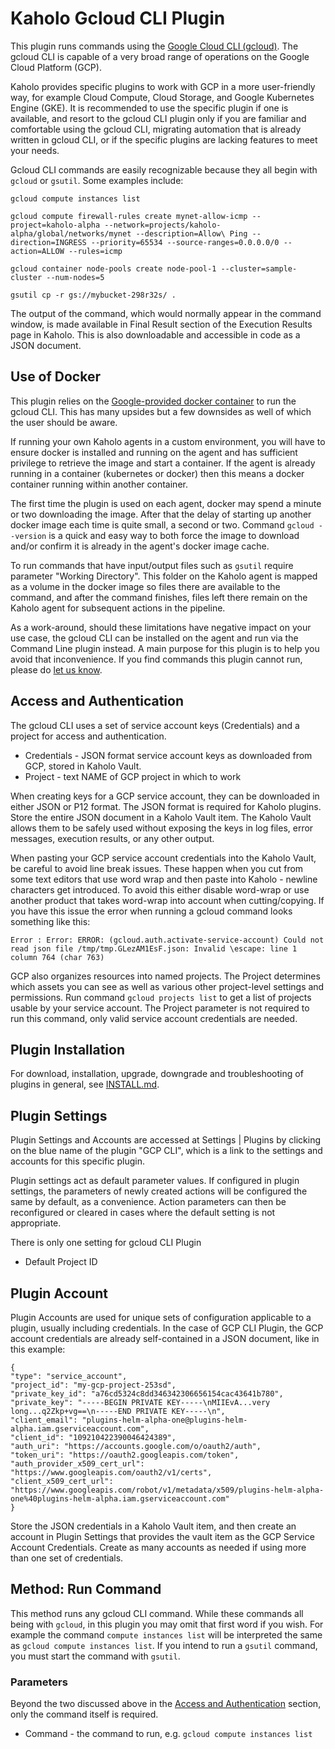 # Kaholo Gcloud CLI Plugin
This plugin runs commands using the [Google Cloud CLI (gcloud)](https://cloud.google.com/sdk/gcloud). The gcloud CLI is capable of a very broad range of operations on the Google Cloud Platform (GCP).

Kaholo provides specific plugins to work with GCP in a more user-friendly way, for example Cloud Compute, Cloud Storage, and Google Kubernetes Engine (GKE). It is recommended to use the specific plugin if one is available, and resort to the gcloud CLI plugin only if you are familiar and comfortable using the gcloud CLI, migrating automation that is already written in gcloud CLI, or if the specific plugins are lacking features to meet your needs.

Gcloud CLI commands are easily recognizable because they all begin with `gcloud` or `gsutil`. Some examples include:

`gcloud compute instances list`

`gcloud compute firewall-rules create mynet-allow-icmp --project=kaholo-alpha --network=projects/kaholo-alpha/global/networks/mynet --description=Allow\ Ping --direction=INGRESS --priority=65534 --source-ranges=0.0.0.0/0 --action=ALLOW --rules=icmp`

`gcloud container node-pools create node-pool-1 --cluster=sample-cluster --num-nodes=5`

`gsutil cp -r gs://mybucket-298r32s/ .`

The output of the command, which would normally appear in the command window, is made available in Final Result section of the Execution Results page in Kaholo. This is also downloadable and accessible in code as a JSON document.

## Use of Docker
This plugin relies on the [Google-provided docker container](https://hub.docker.com/r/google/cloud-sdk/) to run the gcloud CLI. This has many upsides but a few downsides as well of which the user should be aware.

If running your own Kaholo agents in a custom environment, you will have to ensure docker is installed and running on the agent and has sufficient privilege to retrieve the image and start a container. If the agent is already running in a container (kubernetes or docker) then this means a docker container running within another container.

The first time the plugin is used on each agent, docker may spend a minute or two downloading the image. After that the delay of starting up another docker image each time is quite small, a second or two. Command `gcloud --version` is a quick and easy way to both force the image to download and/or confirm it is already in the agent's docker image cache.

To run commands that have input/output files such as `gsutil` require parameter "Working Directory". This folder on the Kaholo agent is mapped as a volume in the docker image so files there are available to the command, and after the command finishes, files left there remain on the Kaholo agent for subsequent actions in the pipeline.

As a work-around, should these limitations have negative impact on your use case, the gcloud CLI can be installed on the agent and run via the Command Line plugin instead. A main purpose for this plugin is to help you avoid that inconvenience. If you find commands this plugin cannot run, please do [let us know](https://kaholo.io/contact/).

## Access and Authentication
The gcloud CLI uses a set of service account keys (Credentials) and a project for access and authentication.

* Credentials - JSON format service account keys as downloaded from GCP, stored in Kaholo Vault.
* Project - text NAME of GCP project in which to work

When creating keys for a GCP service account, they can be downloaded in either JSON or P12 format. The JSON format is required for Kaholo plugins. Store the entire JSON document in a Kaholo Vault item. The Kaholo Vault allows them to be safely used without exposing the keys in log files, error messages, execution results, or any other output.

When pasting your GCP service account credentials into the Kaholo Vault, be careful to avoid line break issues. These happen when you cut from some text editors that use word wrap and then paste into Kaholo - newline characters get introduced. To avoid this either disable word-wrap or use another product that takes word-wrap into account when cutting/copying. If you have this issue the error when running a gcloud command looks something like this:

    Error : Error: ERROR: (gcloud.auth.activate-service-account) Could not read json file /tmp/tmp.GLezAM1EsF.json: Invalid \escape: line 1 column 764 (char 763)

GCP also organizes resources into named projects. The Project determines which assets you can see as well as various other project-level settings and permissions. Run command `gcloud projects list` to get a list of projects usable by your service account. The Project parameter is not required to run this command, only valid service account credentials are needed.

## Plugin Installation
For download, installation, upgrade, downgrade and troubleshooting of plugins in general, see [INSTALL.md](./INSTALL.md).

## Plugin Settings
Plugin Settings and Accounts are accessed at Settings | Plugins by clicking on the blue name of the plugin "GCP CLI", which is a link to the settings and accounts for this specific plugin.

Plugin settings act as default parameter values. If configured in plugin settings, the parameters of newly created actions will be configured the same by default, as a convenience. Action parameters can then be reconfigured or cleared in cases where the default setting is not appropriate.

There is only one setting for gcloud CLI Plugin

* Default Project ID

## Plugin Account
Plugin Accounts are used for unique sets of configuration applicable to a plugin, usually including credentials. In the case of GCP CLI Plugin, the GCP account credentials are already self-contained in a JSON document, like in this example:

    {
    "type": "service_account",
    "project_id": "my-gcp-project-253sd",
    "private_key_id": "a76cd5324c8dd346342306656154cac43641b780",
    "private_key": "-----BEGIN PRIVATE KEY-----\nMIIEvA...very long...q2Zkp+vg==\n-----END PRIVATE KEY-----\n",
    "client_email": "plugins-helm-alpha-one@plugins-helm-alpha.iam.gserviceaccount.com",
    "client_id": "109210422390046424389",
    "auth_uri": "https://accounts.google.com/o/oauth2/auth",
    "token_uri": "https://oauth2.googleapis.com/token",
    "auth_provider_x509_cert_url": "https://www.googleapis.com/oauth2/v1/certs",
    "client_x509_cert_url": "https://www.googleapis.com/robot/v1/metadata/x509/plugins-helm-alpha-one%40plugins-helm-alpha.iam.gserviceaccount.com"
    }

Store the JSON credentials in a Kaholo Vault item, and then create an account in Plugin Settings that provides the vault item as the GCP Service Account Credentials. Create as many accounts as needed if using more than one set of credentials.

## Method: Run Command
This method runs any gcloud CLI command. While these commands all being with `gcloud`, in this plugin you may omit that first word if you wish. For example the command `compute instances list` will be interpreted the same as `gcloud compute instances list`. If you intend to run a `gsutil` command, you must start the command with `gsutil`.

### Parameters
Beyond the two discussed above in the [Access and Authentication](#Access-and-Authentication) section, only the command itself is required.

* Command - the command to run, e.g. `gcloud compute instances list`
